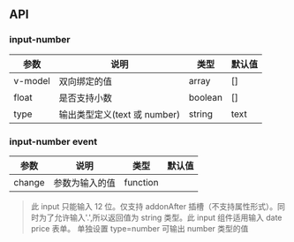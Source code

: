 ## API

### input-number

| 参数    | 说明                         | 类型    | 默认值 |
| ------- | ---------------------------- | ------- | ------ |
| v-model | 双向绑定的值                 | array   | []     |
| float   | 是否支持小数                 | boolean | []     |
| type    | 输出类型定义(text 或 number) | string  | text   |

### input-number event

| 参数   | 说明           | 类型     | 默认值 |
| ------ | -------------- | -------- | ------ |
| change | 参数为输入的值 | function |        |

> 此 input 只能输入 12 位。仅支持 addonAfter 插槽（不支持属性形式）。同时为了允许输入'\.',所以返回值为 string 类型。此 input 组件适用输入 date price 表单。
> 单独设置 type=number 可输出 number 类型的值
